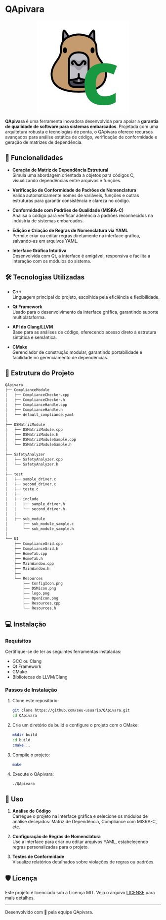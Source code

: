 
# QApivara

<div align="center">
    <img src="UI/Resources/logo.png" alt="Descrição da imagem" width="300"/>
</div>


**QApivara** é uma ferramenta inovadora desenvolvida para apoiar a **garantia de qualidade de software para sistemas embarcados**. Projetada com uma arquitetura robusta e tecnologias de ponta, o QApivara oferece recursos avançados para análise estática de código, verificação de conformidade e geração de matrizes de dependência.

## 🚀 Funcionalidades

- **Geração de Matriz de Dependência Estrutural**  
  Simula uma abordagem orientada a objetos para códigos C, visualizando dependências entre arquivos e funções.

- **Verificação de Conformidade de Padrões de Nomenclatura**  
  Valida automaticamente nomes de variáveis, funções e outras estruturas para garantir consistência e clareza no código.

- **Conformidade com Padrões de Qualidade (MISRA-C)**  
  Analisa o código para verificar aderência a padrões reconhecidos na indústria de sistemas embarcados.

- **Edição e Criação de Regras de Nomenclatura via YAML**  
  Permite criar ou editar regras diretamente na interface gráfica, salvando-as em arquivos YAML.

- **Interface Gráfica Intuitiva**  
  Desenvolvida com Qt, a interface é amigável, responsiva e facilita a interação com os módulos do sistema.

## 🛠️ Tecnologias Utilizadas

- **C++**  
  Linguagem principal do projeto, escolhida pela eficiência e flexibilidade.

- **Qt Framework**  
  Usado para o desenvolvimento da interface gráfica, garantindo suporte multiplataforma.

- **API do Clang/LLVM**  
  Base para as análises de código, oferecendo acesso direto à estrutura sintática e semântica.

- **CMake**  
  Gerenciador de construção modular, garantindo portabilidade e facilidade no gerenciamento de dependências.

## 📁 Estrutura do Projeto

```plaintext
QApivara
├── ComplianceModule
│   ├── ComplianceChecker.cpp
│   ├── ComplianceChecker.h
│   ├── ComplianceHandle.cpp
│   ├── ComplianceHandle.h
│   └── default_compliance.yaml
│    
├── DSMatrizModule
│   ├── DSMatrizModule.cpp
│   ├── DSMatrizModule.h
│   ├── DSMatrizModuleSample.cpp
│   └── DSMatrizModuleSample.h
│    
├── SafetyAnalyzer
│   ├── SafetyAnalyzer.cpp
│   └── SafetyAnalyzer.h
│    
├── test
│   ├── sample_driver.c
│   ├── second_driver.c
│   ├── teste.c
│   ├── 
│   ├── include
│   │   ├── sample_driver.h
│   │   └── second_driver.h
│   │    
│   ├── sub_module
│       ├── sub_module_sample.c
│       └── sub_module_sample.h
│        
└── UI
    ├── ComplianceGrid.cpp
    ├── ComplianceGrid.h
    ├── HomeTab.cpp
    ├── HomeTab.h
    ├── MainWindow.cpp
    ├── MainWindow.h
    ├── 
    └── Resources
        ├── ConfigIcon.png
        ├── DSMicon.png
        ├── logo.png
        ├── OpenIcon.png
        ├── Resources.cpp
        └── Resources.h
```

## 💻 Instalação

### Requisitos
Certifique-se de ter as seguintes ferramentas instaladas:
- GCC ou Clang
- Qt Framework
- CMake
- Bibliotecas do LLVM/Clang

### Passos de Instalação

1. Clone este repositório:

   ```bash
   git clone https://github.com/seu-usuario/QApivara.git
   cd QApivara
   ```

2. Crie um diretório de build e configure o projeto com o CMake:

   ```bash
   mkdir build
   cd build
   cmake ..
   ```

3. Compile o projeto:

   ```bash
   make
   ```

4. Execute o QApivara:

   ```bash
   ./QApivara
   ```

## 📝 Uso

1. **Análise de Código**  
   Carregue o projeto na interface gráfica e selecione os módulos de análise desejados: Matriz de Dependência, Compliance com MISRA-C, etc.

2. **Configuração de Regras de Nomenclatura**  
   Use a interface para criar ou editar arquivos YAML, estabelecendo regras personalizadas para o projeto.

3. **Testes de Conformidade**  
   Visualize relatórios detalhados sobre violações de regras ou padrões.

## 🛡️ Licença

Este projeto é licenciado sob a Licença MIT. Veja o arquivo [LICENSE](LICENSE) para mais detalhes.

---

Desenvolvido com 💙 pela equipe QApivara.
